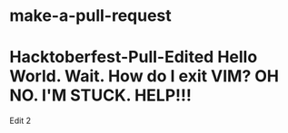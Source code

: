 # make-a-pull-request
Hacktoberfest-Pull-Edited
Hello World. Wait. How do I exit VIM? OH NO. I'M STUCK. HELP!!!
=======
Edit 2


